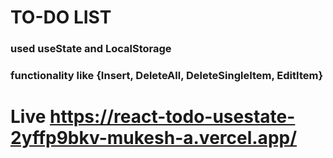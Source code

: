 # TO-DO LIST
### used useState and LocalStorage 
### functionality like {Insert, DeleteAll, DeleteSingleItem, EditItem}
# Live https://react-todo-usestate-2yffp9bkv-mukesh-a.vercel.app/
